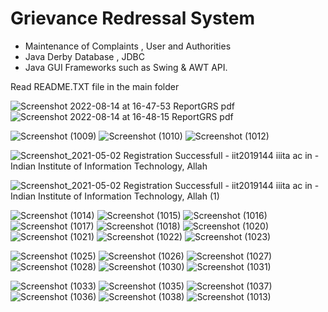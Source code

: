 # Grievance Redressal System
* Maintenance of Complaints  , User and Authorities 
* Java Derby Database , JDBC 
* Java GUI Frameworks such as Swing & AWT API.


Read README.TXT file in the main folder

![Screenshot 2022-08-14 at 16-47-53 ReportGRS pdf](https://user-images.githubusercontent.com/59906496/184534349-0689e6b6-0238-4fef-8590-c9cfeaa34790.png)
![Screenshot 2022-08-14 at 16-48-15 ReportGRS pdf](https://user-images.githubusercontent.com/59906496/184534353-97ec8801-29a5-4591-b2dc-892963964fd0.png)


![Screenshot (1009)](https://user-images.githubusercontent.com/59906496/116796948-37d43000-aafe-11eb-823c-fdd5d71f7926.png)
![Screenshot (1010)](https://user-images.githubusercontent.com/59906496/116796952-3c004d80-aafe-11eb-8a69-6892a231d21a.png)
![Screenshot (1012)](https://user-images.githubusercontent.com/59906496/116796957-3f93d480-aafe-11eb-9cc3-cc61aca07270.png)

![Screenshot_2021-05-02 Registration Successfull - iit2019144 iiita ac in - Indian Institute of Information Technology, Allah](https://user-images.githubusercontent.com/59906496/116797215-e11c2580-ab00-11eb-9480-ada7b0041342.png)


![Screenshot_2021-05-02 Registration Successfull - iit2019144 iiita ac in - Indian Institute of Information Technology, Allah (1)](https://user-images.githubusercontent.com/59906496/116797201-afa35a00-ab00-11eb-9f97-7790010b6fe7.png)


![Screenshot (1014)](https://user-images.githubusercontent.com/59906496/116796962-47537900-aafe-11eb-8d46-3166d1166694.png)
![Screenshot (1015)](https://user-images.githubusercontent.com/59906496/116796966-4e7a8700-aafe-11eb-90d2-a56b0737410d.png)
![Screenshot (1016)](https://user-images.githubusercontent.com/59906496/116796971-520e0e00-aafe-11eb-9887-5ba6ba3c8ab7.png)
![Screenshot (1017)](https://user-images.githubusercontent.com/59906496/116796976-63571a80-aafe-11eb-8d46-e5207b8e2846.png)
![Screenshot (1018)](https://user-images.githubusercontent.com/59906496/116796988-884b8d80-aafe-11eb-98ca-afcf8444488b.png)
![Screenshot (1020)](https://user-images.githubusercontent.com/59906496/116796999-aadda680-aafe-11eb-8b00-d13b2cf5f763.png)
![Screenshot (1021)](https://user-images.githubusercontent.com/59906496/116797028-dbbddb80-aafe-11eb-9193-4e53f0cafb47.png)
![Screenshot (1022)](https://user-images.githubusercontent.com/59906496/116797064-2c353900-aaff-11eb-9164-32e2bac9d7cf.png)
![Screenshot (1023)](https://user-images.githubusercontent.com/59906496/116797068-39eabe80-aaff-11eb-84a7-9c5232e397e1.png)

![Screenshot (1025)](https://user-images.githubusercontent.com/59906496/116797077-4e2ebb80-aaff-11eb-96b6-063703b3582a.png)
![Screenshot (1026)](https://user-images.githubusercontent.com/59906496/116797081-525ad900-aaff-11eb-8060-9c65c1497878.png)
![Screenshot (1027)](https://user-images.githubusercontent.com/59906496/116797086-5b4baa80-aaff-11eb-8446-d0c6c493648c.png)
![Screenshot (1028)](https://user-images.githubusercontent.com/59906496/116797095-79190f80-aaff-11eb-8f37-51771ce3a3d0.png)
![Screenshot (1030)](https://user-images.githubusercontent.com/59906496/116797104-9e0d8280-aaff-11eb-8376-cc90c947a843.png)
![Screenshot (1031)](https://user-images.githubusercontent.com/59906496/116797113-afef2580-aaff-11eb-9585-21edd1a30f93.png)

![Screenshot (1033)](https://user-images.githubusercontent.com/59906496/116797125-d2813e80-aaff-11eb-9e39-fcf4d7cc6f51.png)
![Screenshot (1035)](https://user-images.githubusercontent.com/59906496/116797131-dad97980-aaff-11eb-8309-b6a40e0cd633.png)
![Screenshot (1037)](https://user-images.githubusercontent.com/59906496/116797146-1aa06100-ab00-11eb-9d30-522a5a6d69b2.png)
![Screenshot (1036)](https://user-images.githubusercontent.com/59906496/116797152-399ef300-ab00-11eb-8657-68705c380c70.png)
![Screenshot (1038)](https://user-images.githubusercontent.com/59906496/116797154-402d6a80-ab00-11eb-8223-224d172803f7.png)
![Screenshot (1013)](https://user-images.githubusercontent.com/59906496/116797157-44f21e80-ab00-11eb-9445-8f7c92c02ade.png)
